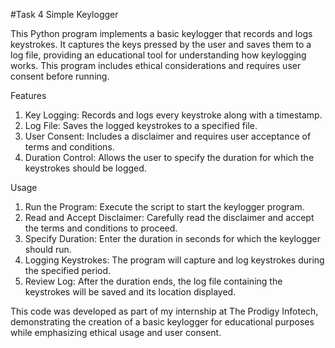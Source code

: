 #Task 4 Simple Keylogger

This Python program implements a basic keylogger that records and logs keystrokes. It captures the keys pressed by the user and saves them to a log file, providing an educational tool for understanding how keylogging works. This program includes ethical considerations and requires user consent before running.

Features

1. Key Logging: Records and logs every keystroke along with a timestamp.
2. Log File: Saves the logged keystrokes to a specified file.
3. User Consent: Includes a disclaimer and requires user acceptance of terms and conditions.
4. Duration Control: Allows the user to specify the duration for which the keystrokes should be logged.

Usage

1. Run the Program: Execute the script to start the keylogger program.
2. Read and Accept Disclaimer: Carefully read the disclaimer and accept the terms and conditions to proceed.
3. Specify Duration: Enter the duration in seconds for which the keylogger should run.
4. Logging Keystrokes: The program will capture and log keystrokes during the specified period.
5. Review Log: After the duration ends, the log file containing the keystrokes will be saved and its location displayed.

This code was developed as part of my internship at The Prodigy Infotech, demonstrating the creation of a basic keylogger for educational purposes while emphasizing ethical usage and user consent.
